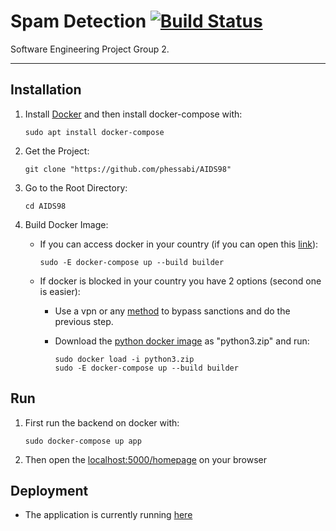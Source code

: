 # Spam Detection [![Build Status](https://travis-ci.com/phessabi/AIDS98.svg?branch=master)](https://travis-ci.com/phessabi/AIDS98)

Software Engineering Project Group 2.

---
## Installation
1. Install [Docker](https://phoenixnap.com/kb/how-to-install-docker-on-ubuntu-18-04) and then install docker-compose with:
    ```
    sudo apt install docker-compose
    ```
2. Get the Project:
    ```
    git clone "https://github.com/phessabi/AIDS98"
    ``` 
3. Go to the Root Directory:
    ```
    cd AIDS98
    ```    
4. Build Docker Image: 
    * If you can access docker in your country (if you can open this [link](https://hub.docker.com/)):
        ```
        sudo -E docker-compose up --build builder
        ```

    * If docker is blocked in your country you have 2 options (second one is easier):
        * Use a vpn or any [method](https://shecan.ir) to bypass sanctions and do the previous step.

        * Download the [python docker image](https://www.dropbox.com/s/tqp8i7r77jloywe/python3.zip?dl=0) as "python3.zip" and run:
            ```
            sudo docker load -i python3.zip
            sudo -E docker-compose up --build builder
            ```

## Run
1. First run the backend on docker with:
    ```
    sudo docker-compose up app
    ```

2. Then open the [localhost:5000/homepage](localhost:5000/homepage) on your browser

## Deployment

+ The application is currently running [here](http://194.5.192.129:5000/homepage)